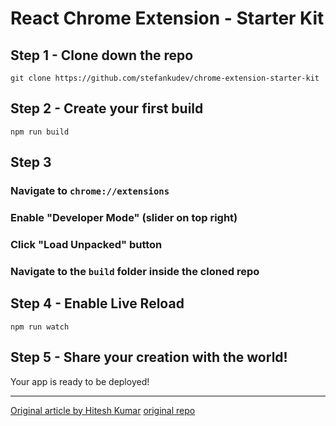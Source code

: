 # React Chrome Extension - Starter Kit

## Step 1 - Clone down the repo
```
git clone https://github.com/stefankudev/chrome-extension-starter-kit
```

## Step 2 - Create your first build
```
npm run build
```

## Step 3
### Navigate to `chrome://extensions`
### Enable "Developer Mode" (slider on top right)
### Click "Load Unpacked" button
### Navigate to the `build` folder inside the cloned repo

## Step 4 - Enable Live Reload
```
npm run watch
```

## Step 5 - Share your creation with the world!
Your app is ready to be deployed!

----------

[Original article by Hitesh Kumar](https://smellycode.com/chrome-extension-live-reloading-with-react/)
[original repo](https://github.com/hk-skit/chrome-extension-starter-kit)
